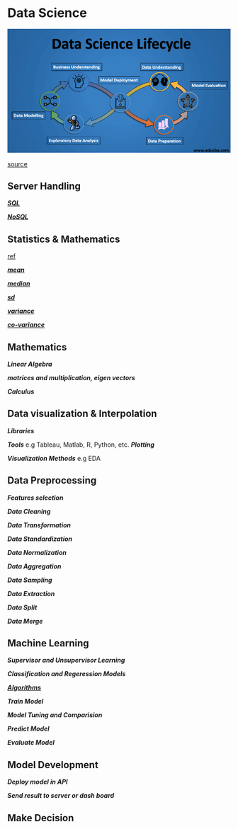 # Data Science


<img src=https://github.com/Laudarisd/Data-science-study/blob/master/src/sql/img/3.png alt="">


[source](https://www.educba.com/data-science-lifecycle/)




## Server Handling
***[SQL](https://github.com/Laudarisd/Data-science-study/tree/master/src/sql)***

***[NoSQL](https://github.com/Laudarisd/Data-science-study/tree/master/src/nosql)***



## Statistics & Mathematics
[ref](https://peterroelants.github.io/posts/gaussian-process-tutorial/)

***[mean](https://github.com/Laudarisd/Data-science-study/tree/master/src/ml/stat&maths/mean)*** 

***[median](https://github.com/Laudarisd/Data-science-study/tree/master/src/ml/stat&maths/median)***

***[sd](https://github.com/Laudarisd/Data-science-study/tree/master/src/ml/stat&maths/sd)***

***[variance](https://github.com/Laudarisd/Data-science-study/tree/master/src/ml/stat&maths/variance)***

***[co-variance](https://github.com/Laudarisd/Data-science-study/tree/master/src/ml/stat&maths/co-variance)***


## Mathematics
***Linear Algebra***

***matrices and multiplication, eigen vectors***

***Calculus***



## Data visualization & Interpolation
***Libraries***

***Tools***
e.g Tableau, Matlab, R, Python, etc.
***Plotting***

***Visualization Methods***
e.g EDA



## Data Preprocessing
***Features selection***

***Data Cleaning***

***Data Transformation***

***Data Standardization***

***Data Normalization***

***Data Aggregation***

***Data Sampling***

***Data Extraction***

***Data Split***

***Data Merge***



## Machine Learning
***Supervisor and Unsupervisor Learning***

***Classification and Regeression Models***

***[Algorithms](https://github.com/Laudarisd/Data-science-study/tree/master/src/ml)***

***Train Model***

***Model Tuning and Comparision***

***Predict Model***

***Evaluate Model***



## Model Development
***Deploy model in API***

***Send result to  server or dash board*** 



## Make Decision

